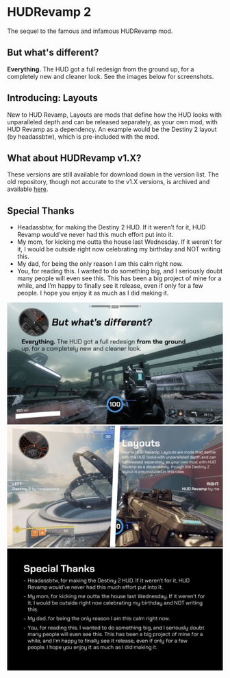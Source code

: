 # HUDRevamp 2
The sequel to the famous and infamous HUDRevamp mod.

## But what's different?

**Everything.** The HUD got a full redesign from the ground up, for a completely new and cleaner look. See the images below for screenshots.

## Introducing: Layouts

New to HUD Revamp, Layouts are mods that define how the HUD looks with unparalleled depth and can be released separately, as your own mod, with HUD Revamp as a dependency. An example would be the Destiny 2 layout (by headassbtw), which is pre-included with the mod.

## What about HUDRevamp v1.X?

These versions are still available for download down in the version list. The old repository, though not accurate to the v1.X versions, is archived and available [here](https://github.com/EladNLG/HUDRevamp).

## Special Thanks 
- Headassbtw, for making the Destiny 2 HUD. If it weren’t for it, HUD Revamp would’ve never had this much effort put into it.
- My mom, for kicking me outta the house last Wednesday. If it weren’t for it, I would be outside right now celebrating my birthday and NOT writing this.
- My dad, for being the only reason I am this calm right now.
- You, for reading this. I wanted to do something big, and I seriously doubt many people will even see this. This has been a big project of mine for a while, and I’m happy to finally see it release, even if only for a few people. I hope you enjoy it as much as I did making it.

![Contents of image are in README.](./assets/Slide2.PNG)
![Contents of image are in README.](./assets/Slide3.PNG)
![Contents of image are in README.](./assets/Slide4.PNG)